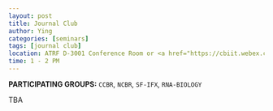 ```yaml
---
layout: post
title: Journal Club
author: Ying
categories: [seminars]
tags: [journal club]
location: ATRF D-3001 Conference Room or <a href="https://cbiit.webex.com/cbiit/e.php?MTID=m8e4cc08aae26be936415c20896d4867a">WebEx</a>
time: 1 - 2 PM
---
```


**PARTICIPATING GROUPS:**  `CCBR`, `NCBR`, `SF-IFX`, `RNA-BIOLOGY`

TBA
